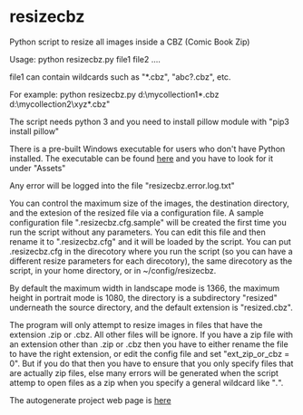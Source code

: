 # resizecbz
Python script to resize all images inside a CBZ (Comic Book Zip)

Usage: python resizecbz.py file1 file2 ....

file1 can contain wildcards such as "*.cbz", "abc?.cbz", etc.  

For example:
   python resizecbz.py d:\mycollection1\*.cbz d:\mycollection2\xyz*.cbz"
   
The script needs python 3 and you need to install pillow module with "pip3 install pillow"

There is a pre-built Windows executable for users who don't have Python installed.  The executable can be found [here](https://github.com/tsaost/resizecbz/releases) and you have to look for it under "Assets"

Any error will be logged into the file "resizecbz.error.log.txt" 

You can control the maximum size of the images, the destination directory, and the extesion of the resized file via a configuration file.  A sample configuration file ".resizecbz.cfg.sample" will be created the first time you run the script without any parameters. You can edit this file and then rename it to ".resizecbz.cfg" and it will be loaded by the script.  You can put .resizecbz.cfg in the direcotory where you run the script (so you can have a different resize parameters for each direcotory), the same direcotory as the script, in your home directory, or in ~/config/resizecbz.

By default the maximum width in landscape mode is 1366, the maximum height in portrait mode is 1080, the directory is a subdirectory "resized" underneath the source directory, and the default extension is "resized.cbz".

The program will only attempt to resize images in files that have the extension .zip or .cbz. All other files will be ignore. If you have a zip file with an extension other than .zip or .cbz then you have to either rename the file to have the right extension, or edit the config file and set "ext_zip_or_cbz = 0".  But if you do that then you have to ensure that you only specify files that are actually zip files, else many errors will be generated when the script attemp to open files as a zip when you specify a general wildcard like "*.*".

The autogenerate project web page is [here](https://tsaost.github.io/resizecbz/)